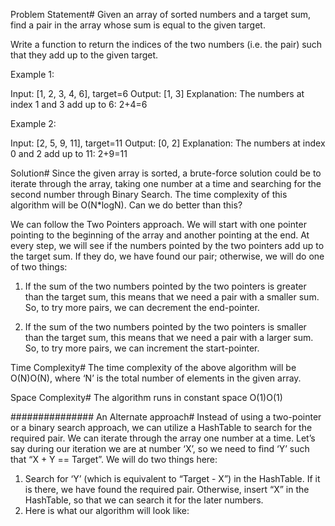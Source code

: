 Problem Statement#
Given an array of sorted numbers and a target sum, find a pair in the array whose sum is equal to the given target.

Write a function to return the indices of the two numbers (i.e. the pair) such that they add up to the given target.

Example 1:

Input: [1, 2, 3, 4, 6], target=6
Output: [1, 3]
Explanation: The numbers at index 1 and 3 add up to 6: 2+4=6

Example 2:

Input: [2, 5, 9, 11], target=11
Output: [0, 2]
Explanation: The numbers at index 0 and 2 add up to 11: 2+9=11

Solution#
Since the given array is sorted, a brute-force solution could be to iterate through the array, 
taking one number at a time and searching for the second number through Binary Search. 
The time complexity of this algorithm will be O(N*logN). Can we do better than this?

We can follow the Two Pointers approach. We will start with one pointer pointing to the beginning of the array and another pointing at the end. 
At every step, we will see if the numbers pointed by the two pointers add up to the target sum. 
If they do, we have found our pair; otherwise, we will do one of two things:

1. If the sum of the two numbers pointed by the two pointers is greater than the target sum, 
this means that we need a pair with a smaller sum. So, to try more pairs, we can decrement the end-pointer.

2. If the sum of the two numbers pointed by the two pointers is smaller than the target sum, 
this means that we need a pair with a larger sum. So, to try more pairs, we can increment the start-pointer.

Time Complexity#
The time complexity of the above algorithm will be O(N)O(N), where ‘N’ is the total number of elements in the given array.

Space Complexity#
The algorithm runs in constant space O(1)O(1)

###############
An Alternate approach#
Instead of using a two-pointer or a binary search approach, 
we can utilize a HashTable to search for the required pair. 
We can iterate through the array one number at a time. 
Let’s say during our iteration we are at number ‘X’, so we need to find ‘Y’ such that “X + Y == Target”. We will do two things here:

1. Search for ‘Y’ (which is equivalent to “Target - X”) in the HashTable. If it is there, we have found the required pair.
Otherwise, insert “X” in the HashTable, so that we can search it for the later numbers.
2. Here is what our algorithm will look like: